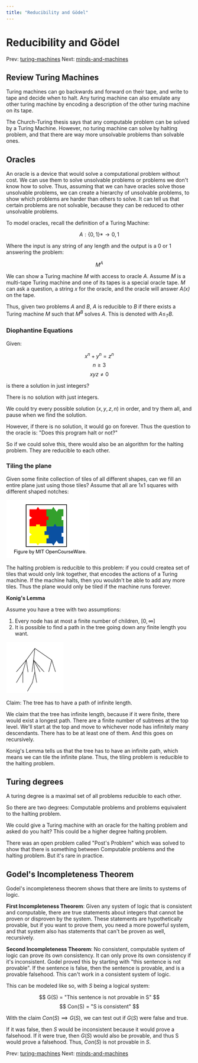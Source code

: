```yaml
---
title: "Reducibility and Gödel"
---
```


# Reducibility and Gödel

Prev: [turing-machines](turing-machines.md)
Next: [minds-and-machines](minds-and-machines.md)

## Review Turing Machines

Turing machines can go backwards and forward on their tape, and write to tape and decide when to halt. Any turing machine can also emulate any other turing machine by encoding a description of the other turing machine on its tape.

The Church-Turing thesis says that any computable problem can be solved by a Turing Machine. However, no turing machine can solve by halting problem, and that there are way more unsolvable problems than solvable ones.

## Oracles

An oracle is a device that would solve a computational problem without cost. We can use them to solve unsolvable problems or problems we don't know how to solve.
Thus, assuming that we can have oracles solve those unsolvable problems, we can create a hierarchy of unsolvable problems, to show which problems are harder than others to solve.
It can tell us that certain problems are not solvable, because they can be reduced to other unsolvable problems.

To model oracles, recall the definition of a Turing Machine:

$$ A : \{0, 1\}* \rightarrow {0, 1} $$

Where the input is any string of any length and the output is a 0 or 1 answering the problem:

$$ M^A $$

We can show a Turing machine *M* with access to oracle *A*. Assume *M* is a multi-tape Turing machine and one of its tapes is a special oracle tape. *M* can ask a question, a string *x* for the oracle, and the oracle will answer *A(x)* on the tape.

Thus, given two problems *A* and *B*, *A* is reducible to *B* if there exists a Turing machine *M* such that $M^B$ solves *A*. This is denoted with $A \le_T B$.

### Diophantine Equations

Given:

$$ x^n + y^n = z^n $$
$$ n \ge 3 $$
$$ xyz \ne 0 $$

is there a solution in just integers?

There is no solution with just integers.

We could try every possible solution $(x, y, z, n)$ in order, and try them all, and pause when we find the solution.

However, if there is no solution, it would go on forever. Thus the question to the oracle is: "Does this program halt or not?"

So if we could solve this, there would also be an algorithm for the halting problem. They are reducible to each other.

### Tiling the plane

Given some finite collection of tiles of all different shapes, can we fill an entire plane just using those tiles? Assume that all are 1x1 squares with different shaped notches:

![Tiling the plane](../../img/tiling-the-plane.png)

The halting problem is reducible to this problem: if you could createa  set of tiles that would only link together, that encodes the actions of a Turing machine.
If the machine halts, then you wouldn't be able to add any more tiles. Thus the plane would only be tiled if the machine runs forever.

**Konig's Lemma**

Assume you have a tree with two assumptions:

1. Every node has at most a finite number of children, $[0, \infty]$
2. It is possible to find a path in the tree going down any finite length you want.

![Konig's Lemma](../../img/konigs-lemma.png)

Claim: The tree has to have a path of infinite length.

We claim that the tree has infinite length, because if it were finite, there would exist a longest path. There are a finite number of subtrees at the top level.
We'll start at the top and move to whichever node has infinitely many descendants. There has to be at least one of them. And this goes on recursively.

Konig's Lemma tells us that the tree has to have an infinite path, which means we can tile the infinite plane. Thus, the tiling problem is reducible to the halting problem.

## Turing degrees

A turing degree is a maximal set of all problems reducible to each other.

So there are two degrees: Computable problems and problems equivalent to the halting problem.

We could give a Turing machine with an oracle for the halting problem and asked do you halt? This could be a higher degree halting problem.

There was an open problem called "Post's Problem" which was solved to show that there is something between Computable problems and the halting problem. But it's rare in practice.

## Godel's Incompleteness Theorem

Godel's incompleteness theorem shows that there are limits to systems of logic.

**First Incompleteness Theorem**: Given any system of logic that is consistent and computable, there are true statements about integers that cannot be proven or disproven by the system.
These statements are hypothetically provable, but if you want to prove them, you need a more powerful system, and that system also has statements that can't be proven as well, recursively.

**Second Incompleteness Theorem**: No consistent, computable system of logic can prove its own consistency. It can only prove its own consistency if it's inconsistent.
Godel proved this by starting with "this sentence is not provable". If the sentence is false, then the sentence is provable, and is a provable falsehood.
This can't work in a consistent system of logic.

This can be modeled like so, with *S* being a logical system:

$$ G(S) = "This sentence is not provable in S" $$
$$ Con(S) = "S is consistent" $$

With the claim $Con(S) \implies G(S)$, we can test out if $G(S)$ were false and true.

If it was false, then *S* would be inconsistent because it would prove a falsehood.
If it were true, then $G(S)$ would also be provable, and thus S would prove a falsehood. Thus, $Con(S)$ is not provable in *S*.


Prev: [turing-machines](turing-machines.md)
Next: [minds-and-machines](minds-and-machines.md)
